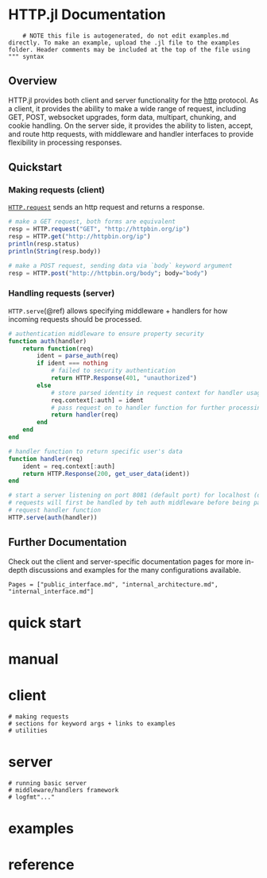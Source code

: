 # HTTP.jl Documentation

```@meta
    # NOTE this file is autogenerated, do not edit examples.md directly. To make an example, upload the .jl file to the examples folder. Header comments may be included at the top of the file using """ syntax
```

## Overview

HTTP.jl provides both client and server functionality for the [http](https://en.wikipedia.org/wiki/Hypertext_Transfer_Protocol) protocol. As a client, it provides the ability to make a wide range of
request, including GET, POST, websocket upgrades, form data, multipart, chunking, and cookie handling.
On the server side, it provides the ability to listen, accept, and route http requests, with middleware and
handler interfaces to provide flexibility in processing responses.

## Quickstart

### Making requests (client)

[`HTTP.request`](@ref) sends an http request and returns a response.

```julia
# make a GET request, both forms are equivalent
resp = HTTP.request("GET", "http://httpbin.org/ip")
resp = HTTP.get("http://httpbin.org/ip")
println(resp.status)
println(String(resp.body))

# make a POST request, sending data via `body` keyword argument
resp = HTTP.post("http://httpbin.org/body"; body="body")
```

### Handling requests (server)

`HTTP.serve`(@ref) allows specifying middleware + handlers for how incoming requests should be processed.

```julia
# authentication middleware to ensure property security
function auth(handler)
    return function(req)
        ident = parse_auth(req)
        if ident === nothing
            # failed to security authentication
            return HTTP.Response(401, "unauthorized")
        else
            # store parsed identity in request context for handler usage
            req.context[:auth] = ident
            # pass request on to handler function for further processing
            return handler(req)
        end
    end
end

# handler function to return specific user's data
function handler(req)
    ident = req.context[:auth]
    return HTTP.Response(200, get_user_data(ident))
end

# start a server listening on port 8081 (default port) for localhost (default host)
# requests will first be handled by teh auth middleware before being passed to the `handler`
# request handler function
HTTP.serve(auth(handler))
```

## Further Documentation

Check out the client and server-specific documentation pages for more in-depth discussions
and examples for the many configurations available.

```@contents
Pages = ["public_interface.md", "internal_architecture.md", "internal_interface.md"]
```

# quick start
# manual
  # client
    # making requests
    # sections for keyword args + links to examples
    # utilities
  # server
    # running basic server
    # middleware/handlers framework
    # logfmt"..."
    
# examples
# reference